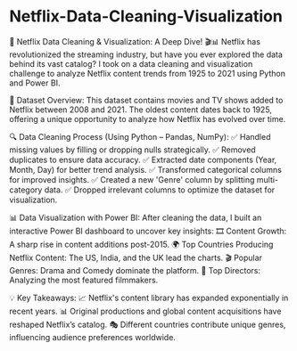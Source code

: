 # Netflix-Data-Cleaning-Visualization
🚀 Netflix Data Cleaning & Visualization: A Deep Dive! 🎬📊
Netflix has revolutionized the streaming industry, but have you ever explored the data behind its vast catalog? I took on a data cleaning and visualization challenge to analyze Netflix content trends from 1925 to 2021 using Python and Power BI.

📂 Dataset Overview:
This dataset contains movies and TV shows added to Netflix between 2008 and 2021. The oldest content dates back to 1925, offering a unique opportunity to analyze how Netflix has evolved over time.

🔍 Data Cleaning Process (Using Python – Pandas, NumPy):
✅ Handled missing values by filling or dropping nulls strategically.
✅ Removed duplicates to ensure data accuracy.
✅ Extracted date components (Year, Month, Day) for better trend analysis.
✅ Transformed categorical columns for improved insights.
✅ Created a new 'Genre' column by splitting multi-category data.
✅ Dropped irrelevant columns to optimize the dataset for visualization.

📊 Data Visualization with Power BI:
After cleaning the data, I built an interactive Power BI dashboard to uncover key insights:
🎞️ Content Growth: A sharp rise in content additions post-2015.
🌍 Top Countries Producing Netflix Content: The US, India, and the UK lead the charts.
🎬 Popular Genres: Drama and Comedy dominate the platform.
🎥 Top Directors: Analyzing the most featured filmmakers.

💡 Key Takeaways:
📈 Netflix's content library has expanded exponentially in recent years.
📊 Original productions and global content acquisitions have reshaped Netflix’s catalog.
🎭 Different countries contribute unique genres, influencing audience preferences worldwide.
